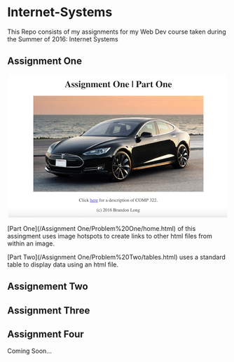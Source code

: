 # Internet-Systems
This Repo consists of my assignments for my Web Dev course taken during the Summer of 2016: Internet Systems


## Assignment One
<p align="center">
  <img src="/screenshots/assignment-One/home.png?raw=true" />
</p>

[Part One](/Assignment One/Problem%20One/home.html) of this assingment uses image hotspots to create links to other html files from within an image. 

[Part Two](/Assignment One/Problem%20Two/tables.html) uses a standard table to display data using an html file.


## Assignement Two

## Assignment Three

## Assignment Four
 
Coming Soon...
